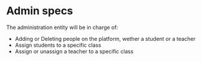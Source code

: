 # Admin specs
The administration entity will be in charge of:
- Adding or Deleting people on the platform, wether a student or a teacher
- Assign students to a specific class
- Assign or unassign a teacher to a specific class